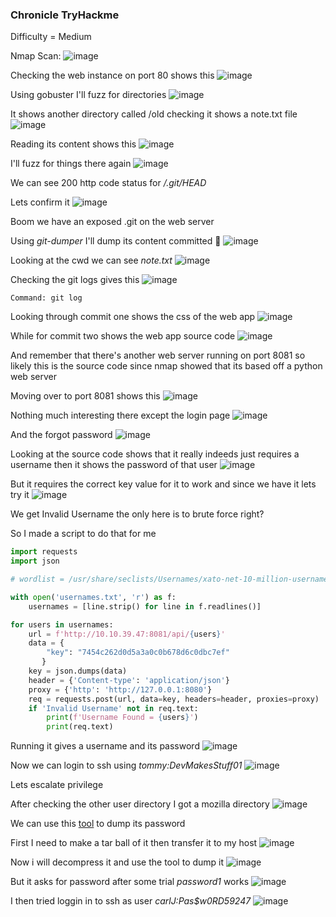 <h3> Chronicle TryHackme </h3>

Difficulty = Medium

Nmap Scan:
![image](https://github.com/h4ckyou/h4ckyou.github.io/assets/127159644/f7ee2c74-5e1f-4d75-8d4d-b0b5b2f486a2)

Checking the web instance on port 80 shows this
![image](https://github.com/h4ckyou/h4ckyou.github.io/assets/127159644/71784515-0b27-473a-9a77-61ef766a769e)

Using gobuster I'll fuzz for directories
![image](https://github.com/h4ckyou/h4ckyou.github.io/assets/127159644/62d7ed93-1659-4a25-b6f7-a6aee60f7554)

It shows another directory called /old checking it shows a note.txt file
![image](https://github.com/h4ckyou/h4ckyou.github.io/assets/127159644/4305325b-a2c2-49a2-807b-d55f2aa81753)

Reading its content shows this
![image](https://github.com/h4ckyou/h4ckyou.github.io/assets/127159644/20314b8a-3563-4c1d-a81f-24453ed26d68)

I'll fuzz for things there again
![image](https://github.com/h4ckyou/h4ckyou.github.io/assets/127159644/76abb144-02a7-4230-86df-8b0ebc565725)

We can see 200 http code status for */.git/HEAD*

Lets confirm it 
![image](https://github.com/h4ckyou/h4ckyou.github.io/assets/127159644/cfe91460-75cc-44be-9cea-6286875f4d31)

Boom we have an exposed .git on the web server

Using *git-dumper* I'll dump its content committed 🙂
![image](https://github.com/h4ckyou/h4ckyou.github.io/assets/127159644/4e108f8b-672d-4b3a-baa3-6436d0f4eba0)

Looking at the cwd we can see *note.txt*
![image](https://github.com/h4ckyou/h4ckyou.github.io/assets/127159644/308df6ff-6601-45aa-a697-3a6ae79d40af)

Checking the git logs gives this
![image](https://github.com/h4ckyou/h4ckyou.github.io/assets/127159644/1bb765ce-35e8-489e-b55b-6ea50f77f1fa)

```
Command: git log
```

Looking through commit one shows the css of the web app
![image](https://github.com/h4ckyou/h4ckyou.github.io/assets/127159644/4bfd8e12-a26d-4d5a-b301-30e631142c45)

While for commit two shows the web app source code
![image](https://github.com/h4ckyou/h4ckyou.github.io/assets/127159644/9a686473-8542-4ce6-91c6-581606421676)

And remember that there's another web server running on port 8081 so likely this is the source code since nmap showed that its based off a python web server

Moving over to port 8081 shows this
![image](https://github.com/h4ckyou/h4ckyou.github.io/assets/127159644/e9203a58-15e3-4e8f-bd08-d8eedc79f08f)

Nothing much interesting there except the login page
![image](https://github.com/h4ckyou/h4ckyou.github.io/assets/127159644/5d70971f-5853-4bff-b8da-8f423b56f8f7)

And the forgot password
![image](https://github.com/h4ckyou/h4ckyou.github.io/assets/127159644/02a79e9d-c6fd-4108-a554-5975a0ffb15c)

Looking at the source code shows that it really indeeds just requires a username then it shows the password of that user
![image](https://github.com/h4ckyou/h4ckyou.github.io/assets/127159644/d70fca49-8b76-4ccf-b840-d8c31b3f87f8)

But it requires the correct key value for it to work and since we have it lets try it
![image](https://github.com/h4ckyou/h4ckyou.github.io/assets/127159644/b1bf3b15-0e4f-44e5-88db-b1be6760e6d2)

We get Invalid Username the only here is to brute force right?

So I made a script to do that for me

```python
import requests
import json

# wordlist = /usr/share/seclists/Usernames/xato-net-10-million-usernames.txt

with open('usernames.txt', 'r') as f:
    usernames = [line.strip() for line in f.readlines()]

for users in usernames:
    url = f'http://10.10.39.47:8081/api/{users}'
    data = {
        "key": "7454c262d0d5a3a0c0b678d6c0dbc7ef"
       }
    key = json.dumps(data)
    header = {'Content-type': 'application/json'}
    proxy = {'http': 'http://127.0.0.1:8080'}
    req = requests.post(url, data=key, headers=header, proxies=proxy)
    if 'Invalid Username' not in req.text:
        print(f'Username Found = {users}')
        print(req.text)
```

Running it gives a username and its password
![image](https://github.com/h4ckyou/h4ckyou.github.io/assets/127159644/9f3a2472-971e-43d9-af36-15f6f5320b65)

Now we can login to ssh using *tommy:DevMakesStuff01*
![image](https://github.com/h4ckyou/h4ckyou.github.io/assets/127159644/6ea9c656-029e-48fb-9c2e-c21690b63e4d)

Lets escalate privilege 

After checking the other user directory I got a mozilla directory
![image](https://github.com/h4ckyou/h4ckyou.github.io/assets/127159644/28a0b5c6-7756-4742-ae61-c12a2e852d37)

We can use this [tool](https://github.com/lclevy/firepwd) to dump its password

First I need to make a tar ball of it then transfer it to my host
![image](https://github.com/h4ckyou/h4ckyou.github.io/assets/127159644/0e9f60f2-0f36-4ca0-ba3c-b02b42e653e1)

Now i will decompress it and use the tool to dump it
![image](https://github.com/h4ckyou/h4ckyou.github.io/assets/127159644/793c2cba-17d5-4aa9-a0f8-e38d9b958ef2)

But it asks for password after some trial *password1* works
![image](https://github.com/h4ckyou/h4ckyou.github.io/assets/127159644/885e14d5-931b-46ce-820a-9892502c5c2a)

I then tried loggin in to ssh as user *carlJ:Pas$w0RD59247*
![image](https://github.com/h4ckyou/h4ckyou.github.io/assets/127159644/67e5eee9-52cc-4f66-8fdd-1910f5ba9ad6)
